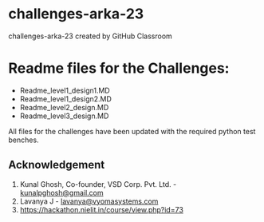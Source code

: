 # challenges-arka-23
challenges-arka-23 created by GitHub Classroom

# Readme files for the Challenges:

- Readme_level1_design1.MD
- Readme_level1_design2.MD
- Readme_level2_design.MD
- Readme_level3_design.MD

All files for the challenges have been updated with the required python test benches.

## Acknowledgement
1. Kunal Ghosh, Co-founder, VSD Corp. Pvt. Ltd. - kunalpghosh@gmail.com
2. Lavanya J - lavanya@vyomasystems.com
3. https://hackathon.nielit.in/course/view.php?id=73

